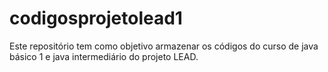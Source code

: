 # codigosprojetolead1
Este repositório tem como objetivo armazenar os códigos do curso de java básico 1 e java intermediário do projeto LEAD.
